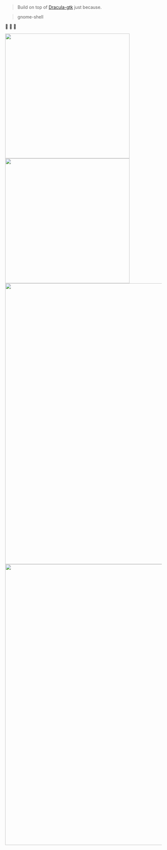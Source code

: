 > Build on top of [Dracula-gtk](https://github.com/dracula/gtk) just because.

> gnome-shell

🚧 🚧 🚧



<img src="https://github.com/user-attachments/assets/867c6565-8121-4a67-a2c7-0db99567ad52" width="400" />
<img src="https://github.com/user-attachments/assets/daa39fb8-55e2-408b-b8f8-0a839cf3b0a5" width="400" />
<img src="https://github.com/user-attachments/assets/5489e720-6ca0-49a2-9a7c-fdcd3675ba65" width="900" />
<img src="https://github.com/user-attachments/assets/7d2807c8-f251-480a-9739-18247cb12d6f" width="900" />
